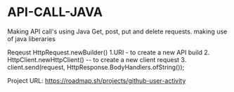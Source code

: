 # API-CALL-JAVA

Making API call's using Java 
Get, post, put and delete requests.
making use of java liberaries 

Reqeust
HttpRequest.newBuilder()
  1.URI - to create a new API build 
  2. HttpClient.newHttpClient() -- to create a new client request
  3. client.send(request, HttpResponse.BodyHandlers.ofString());
  
Project URL: https://roadmap.sh/projects/github-user-activity
